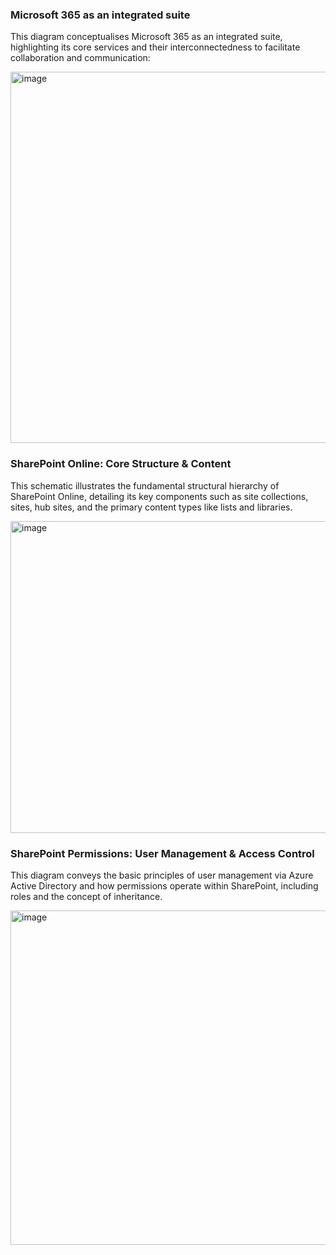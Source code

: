 ### Microsoft 365 as an integrated suite ##

This diagram conceptualises Microsoft 365 as an integrated suite, highlighting its core services and their interconnectedness to facilitate collaboration and communication:

<img width="745" height="594" alt="image" src="https://github.com/user-attachments/assets/54fc62b0-6647-4e2a-b066-f07526d93652" />

### SharePoint Online: Core Structure & Content ##

This schematic illustrates the fundamental structural hierarchy of SharePoint Online, detailing its key components such as site collections, sites, hub sites, and the primary content types like lists and libraries.

<img width="1212" height="499" alt="image" src="https://github.com/user-attachments/assets/766fad05-0d65-40f1-aefb-456c0186e8f2" />

### SharePoint Permissions: User Management & Access Control ##

This diagram conveys the basic principles of user management via Azure Active Directory and how permissions operate within SharePoint, including roles and the concept of inheritance.

<img width="931" height="535" alt="image" src="https://github.com/user-attachments/assets/a387d256-c70a-42da-b8b6-317eb5c40959" />




